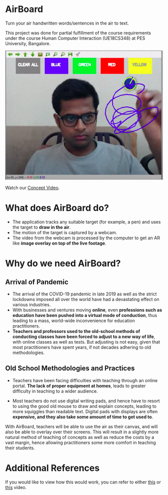 # AirBoard
Turn your air handwritten words/sentences in the air to text.

This project was done for partial fulfillment of the course requirements under the course Human Computer Interaction (UE18CS348) at PES University, Bangalore.

<p align="center">
  <img src="img/readme-img.png">
</p>

Watch our [Concept Video](https://drive.google.com/file/d/1O7JjJw9nxz1YQq6kl6l0ayzkOF_QVfSv/view?usp=sharing).

# What does AirBoard do?

* The application tracks any suitable target (for example, a pen) and uses the target to **draw in the air**. 
* The motion of the target is captured by a webcam. 
* The video from the webcam is processed by the computer to get an AR like **image overlay on top of the live footage**.

# Why do we need AirBoard?

## Arrival of Pandemic 

* The arrival of the COVID-19 pandemic in late 2019 as well as the strict lockdowns imposed all over the world have had a devastating effect on various industries. 
* With businesses and ventures moving **online**, even **professions such as education have been pushed into a virtual mode of conduction**, thus leading to a mass, world-wide inconvenience for education practitioners. 
* **Teachers and professors used to the old-school methods of conducting classes have been forced to adjust to a new way of life**, with online classes as well as tests. But adjusting is not easy, given that most practitioners have spent years, if not decades adhering to old methodologies.

## Old School Methodologies and Practices

* Teachers have been facing difficulties with teaching through an online portal. **The lack of proper equipment at homes**, leads to greater difficulty in teaching to a wider audience. 

* Most teachers do not use digital writing pads, and hence have to resort to using the good old mouse to draw and explain concepts, leading to more squiggles than readable text. Digital pads with displays are often **expensive, and they also take some amount of time to get used to**.

With AirBoard, teachers will be able to use the air as their canvas, and will also be able to overlay over their screens. This will result in a slightly more natural method of teaching of concepts as well as reduce the costs by a vast margin, hence allowing practitioners some more comfort in teaching their students.

# Additional References

If you would like to view how this would work, you can refer to either [this](https://youtu.be/fzBxT99NjyY) or [this](https://youtu.be/ah_wxjMOr7k) video. 
